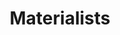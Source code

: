 ---
title: "Materialists"
year: 2025
rating: 1.5
stars: "★½"
liked: false
rewatched: false
permalink: "materialists"
watched_on: 2025-07-22
---